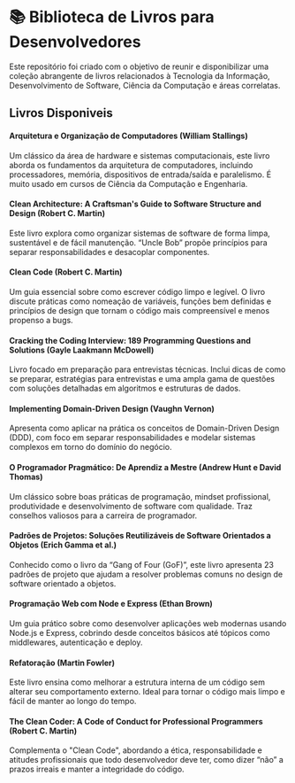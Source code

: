 # 📚 Biblioteca de Livros para Desenvolvedores

Este repositório foi criado com o objetivo de reunir e disponibilizar uma coleção abrangente de livros relacionados à Tecnologia da Informação, Desenvolvimento de Software, Ciência da Computação e áreas correlatas.

## Livros Disponiveis

#### **Arquitetura e Organização de Computadores (William Stallings)**  
Um clássico da área de hardware e sistemas computacionais, este livro aborda os fundamentos da arquitetura de computadores, incluindo processadores, memória, dispositivos de entrada/saída e paralelismo. É muito usado em cursos de Ciência da Computação e Engenharia.

####  **Clean Architecture: A Craftsman's Guide to Software Structure and Design (Robert C. Martin)**  
Este livro explora como organizar sistemas de software de forma limpa, sustentável e de fácil manutenção. “Uncle Bob” propõe princípios para separar responsabilidades e desacoplar componentes.

#### **Clean Code (Robert C. Martin)**  
Um guia essencial sobre como escrever código limpo e legível. O livro discute práticas como nomeação de variáveis, funções bem definidas e princípios de design que tornam o código mais compreensível e menos propenso a bugs.

#### **Cracking the Coding Interview: 189 Programming Questions and Solutions (Gayle Laakmann McDowell)**  
Livro focado em preparação para entrevistas técnicas. Inclui dicas de como se preparar, estratégias para entrevistas e uma ampla gama de questões com soluções detalhadas em algoritmos e estruturas de dados.

#### **Implementing Domain-Driven Design (Vaughn Vernon)**  
Apresenta como aplicar na prática os conceitos de Domain-Driven Design (DDD), com foco em separar responsabilidades e modelar sistemas complexos em torno do domínio do negócio.

#### **O Programador Pragmático: De Aprendiz a Mestre (Andrew Hunt e David Thomas)** 
Um clássico sobre boas práticas de programação, mindset profissional, produtividade e desenvolvimento de software com qualidade. Traz conselhos valiosos para a carreira de programador.

#### **Padrões de Projetos: Soluções Reutilizáveis de Software Orientados a Objetos (Erich Gamma et al.)**  
Conhecido como o livro da “Gang of Four (GoF)”, este livro apresenta 23 padrões de projeto que ajudam a resolver problemas comuns no design de software orientado a objetos.

#### **Programação Web com Node e Express (Ethan Brown)**  
Um guia prático sobre como desenvolver aplicações web modernas usando Node.js e Express, cobrindo desde conceitos básicos até tópicos como middlewares, autenticação e deploy.

#### **Refatoração (Martin Fowler)**  
Este livro ensina como melhorar a estrutura interna de um código sem alterar seu comportamento externo. Ideal para tornar o código mais limpo e fácil de manter ao longo do tempo.

#### **The Clean Coder: A Code of Conduct for Professional Programmers (Robert C. Martin)**  
Complementa o "Clean Code", abordando a ética, responsabilidade e atitudes profissionais que todo desenvolvedor deve ter, como dizer “não” a prazos irreais e manter a integridade do código.
